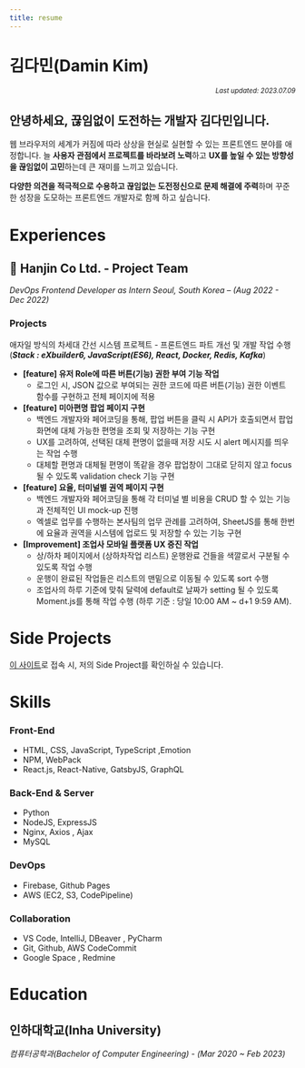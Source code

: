 ```yaml
---
title: resume
---
```

# 김다민(Damin Kim)

<div align="right"><sub><i>Last updated: 2023.07.09</i></sub></div>

## 안녕하세요, 끊임없이 도전하는 개발자 김다민입니다.

웹 브라우저의 세계가 커짐에 따라 상상을 현실로 실현할 수 있는 프론트엔드 분야를 애정합니다. 늘 **사용자 관점에서 프로젝트를 바라보려 노력**하고 **UX를 높일 수 있는 방향성을 끊임없이 고민**하는데 큰 재미를 느끼고 있습니다.

**다양한 의견을 적극적으로 수용하고 끊임없는 도전정신으로 문제 해결에 주력**하며 꾸준한 성장을 도모하는 프론트엔드 개발자로 함께 하고 싶습니다.

# Experiences
## 🚚 Hanjin Co Ltd. - Project Team
*DevOps Frontend Developer as Intern Seoul, South Korea – (Aug 2022 - Dec 2022)* 

### Projects
애자일 방식의 차세대 간선 시스템 프로젝트 - 프론트엔드 파트 개선 및 개발 작업 수행 
(***Stack : eXbuilder6, JavaScript(ES6), React, Docker, Redis, Kafka***)

- **[feature] 유저 Role에 따른 버튼(기능) 권한 부여 기능 작업**
    - 로그인 시, JSON 값으로 부여되는 권한 코드에 따른 버튼(기능) 권한 이벤트 함수를 구현하고 전체 페이지에 적용
- **[feature] 미아편명 팝업 페이지 구현**
    - 백엔드 개발자와 페어코딩을 통해, 팝업 버튼을 클릭 시 API가 호출되면서 팝업화면에 대체 가능한 편명을 조회 및 저장하는 기능 구현
    - UX를 고려하여, 선택된 대체 편명이 없을때 저장 시도 시 alert 메시지를 띄우는 작업 수행
    - 대체할 편명과 대체될 편명이 똑같을 경우 팝업창이 그대로 닫히지 않고 focus될 수 있도록 validation check 기능 구현
- **[feature] 요율, 터미널별 권역 페이지 구현**
    - 백엔드 개발자와 페어코딩을 통해 각 터미널 별 비용을 CRUD 할 수 있는 기능과 전체적인 UI mock-up 진행
    - 엑셀로 업무를 수행하는 본사팀의 업무 관례를 고려하여, SheetJS를 통해 한번에 요율과 권역을 시스템에 업로드 및 저장할 수 있는 기능 구현
- **[Improvement] 조업사 모바일 플랫폼 UX 증진 작업**
    - 상/하차 페이지에서 (상하차작업 리스트) 운행완료 건들을 색깔로서 구분될 수 있도록 작업 수행
    - 운행이 완료된 작업들은 리스트의 맨밑으로 이동될 수 있도록 sort 수행
    - 조업사의 하루 기준에 맞춰 달력에 default로 날짜가 setting 될 수 있도록 Moment.js를 통해 작업 수행 (하루 기준 : 당일 10:00 AM ~ d+1 9:59 AM).

# Side Projects
[이 사이트](https://url.kr/qlcrmf)로 접속 시, 저의 Side Project를 확인하실 수 있습니다.

# Skills
### Front-End
- HTML, CSS, JavaScript, TypeScript ,Emotion
- NPM, WebPack
- React.js, React-Native, GatsbyJS, GraphQL

### Back-End & Server
- Python
- NodeJS, ExpressJS
- Nginx, Axios , Ajax
- MySQL

### DevOps
- Firebase, Github Pages
- AWS (EC2, S3, CodePipeline)

### Collaboration
- VS Code, IntelliJ, DBeaver , PyCharm
- Git, Github, AWS CodeCommit
- Google Space , Redmine

# Education
## **인하대학교(Inha University)** 
*컴퓨터공학과(Bachelor of Computer Engineering) - (Mar 2020 ~ Feb 2023)*